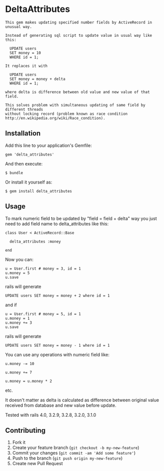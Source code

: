 # DeltaAttributes

    This gem makes updating specified number fields by ActiveRecord in unusual way.

    Instead of generating sql script to update value in usual way like this:

      UPDATE users
      SET money = 10
      WHERE id = 1;

    It replaces it with

      UPDATE users
      SET money = money + delta
      WHERE id = 1;

    where delta is difference between old value and new value of that field.

    This solves problem with simultaneous updating of same field by different threads
    without locking record (problem known as race condition http://en.wikipedia.org/wiki/Race_condition).

## Installation

Add this line to your application's Gemfile:

    gem 'delta_attributes'

And then execute:

    $ bundle

Or install it yourself as:

    $ gem install delta_attributes

## Usage

  To mark numeric field to be updated by "field = field + delta" way you just need to add field
  name to delta_attributes like this:

    class User < ActiveRecord::Base

      delta_attributes :money

    end

  Now you can:

    u = User.first # money = 3, id = 1
    u.money = 5
    u.save

  rails will generate

    UPDATE users SET money = money + 2 where id = 1

  and if

    u = User.first # money = 5, id = 1
    u.money = 1
    u.money += 3
    u.save

  rails will generate

    UPDATE users SET money = money - 1 where id = 1

  You can use any operations with numeric field like:

    u.money -= 10

    u.money += 7

    u.money = u.money * 2

  etc.

  It doesn't matter as delta is calculated as difference between original value received from database and new value
  before update.

  Tested with rails 4.0, 3.2.9, 3.2.8, 3.2.0, 3.1.0

## Contributing

1. Fork it
2. Create your feature branch (`git checkout -b my-new-feature`)
3. Commit your changes (`git commit -am 'Add some feature'`)
4. Push to the branch (`git push origin my-new-feature`)
5. Create new Pull Request
